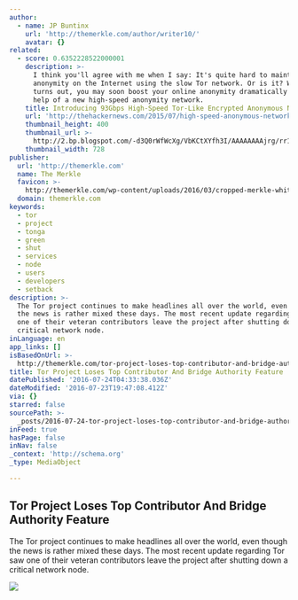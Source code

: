 ```yaml
---
author:
  - name: JP Buntinx
    url: 'http://themerkle.com/author/writer10/'
    avatar: {}
related:
  - score: 0.6352228522000001
    description: >-
      I think you'll agree with me when I say: It's quite hard to maintain
      anonymity on the Internet using the slow Tor network. Or is it? Well, it
      turns out, you may soon boost your online anonymity dramatically with the
      help of a new high-speed anonymity network.
    title: Introducing 93Gbps High-Speed Tor-Like Encrypted Anonymous Network
    url: 'http://thehackernews.com/2015/07/high-speed-anonymous-network.html'
    thumbnail_height: 400
    thumbnail_url: >-
      http://2.bp.blogspot.com/-d3Q0rWfWcXg/VbKCtXYfh3I/AAAAAAAAjrg/rr1ZEms2gHw/s1600/hornet-anonymous-network.jpg
    thumbnail_width: 728
publisher:
  url: 'http://themerkle.com'
  name: The Merkle
  favicon: >-
    http://themerkle.com/wp-content/uploads/2016/03/cropped-merkle-white-1-192x192.png
  domain: themerkle.com
keywords:
  - tor
  - project
  - tonga
  - green
  - shut
  - services
  - node
  - users
  - developers
  - setback
description: >-
  The Tor project continues to make headlines all over the world, even though
  the news is rather mixed these days. The most recent update regarding Tor saw
  one of their veteran contributors leave the project after shutting down a
  critical network node.
inLanguage: en
app_links: []
isBasedOnUrl: >-
  http://themerkle.com/tor-project-loses-top-contributor-and-bridge-authority-feature/
title: Tor Project Loses Top Contributor And Bridge Authority Feature
datePublished: '2016-07-24T04:33:38.036Z'
dateModified: '2016-07-23T19:47:08.412Z'
via: {}
starred: false
sourcePath: >-
  _posts/2016-07-24-tor-project-loses-top-contributor-and-bridge-authority-featu.md
inFeed: true
hasPage: false
inNav: false
_context: 'http://schema.org'
_type: MediaObject

---
```

<article style=""><h1>Tor Project Loses Top Contributor And Bridge Authority Feature</h1><p>The Tor project continues to make headlines all over the world, even though the news is rather mixed these days. The most recent update regarding Tor saw one of their veteran contributors leave the project after shutting down a critical network node.</p><img src="http://themerkle.com/wp-content/uploads/2016/07/shutterstock_291383204.jpg" /></article>